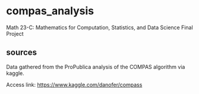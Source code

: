 # compas_analysis

Math 23-C: Mathematics for Computation, Statistics, and Data Science Final Project

## sources

Data gathered from the ProPublica analysis of the COMPAS algorithm via kaggle. 

Access link: https://www.kaggle.com/danofer/compass